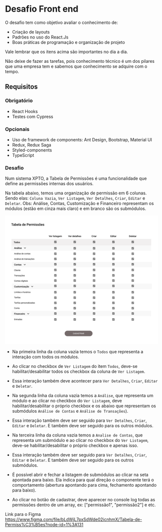 # Desafio Front end

O desafio tem como objetivo avaliar o conhecimento de: 
* Criação de layouts
* Padrões no uso do React.Js
* Boas práticas de programação e organização de projeto

Vale lembrar que os itens acima são importantes no dia a dia. 

Não deixe de fazer as tarefas, pois conhecimento técnico é um dos pilares que uma empresa tem e sabemos que conhecimento se adquire com o tempo.

## Requisitos

### Obrigatório
- React Hooks
- Testes com Cypress

### Opcionais
- Uso de framework de components: Ant Design, Bootstrap, Material UI
- Redux, Redux Saga
- Styled-components
- TypeScript

### Desafio

Num sistema XPTO, a Tabela de Permissões é uma funcionalidade que define as permissões internas dos usuários.

Na tabela abaixo, temos uma organização de permissão em 6 colunas. Sendo elas: `Coluna Vazia`, `Ver Listagem`, `Ver Detalhes`, `Criar`, `Editar` e `Deletar`.
Obs: Análise, Contas, Customização e Financeiro representam os módulos (estão em cinza mais claro) e em branco são os submódulos.

![Mobix](./tabela.png)

* Na primeira linha da coluna vazia temos o `Todos` que representa a interação com todos os módulos. 
* Ao clicar no checkbox de `Ver Listagem` do item `Todos`, deve-se habilitar/desabilitar todos os checkbox da coluna de `Ver Listagem`. 
* Essa interação também deve acontecer para `Ver Detalhes`, `Criar`, `Editar` e `Deletar`.

* Na segunda linha da coluna vazia temos a `Análise`, que representa um módulo e ao clicar no checkbox do `Ver Listagem`, deve habilitar/desabilitar o próprio checkbox e os abaixo que representam os submódulos `Análise de Contas` e `Análise de Transações`). 
* Essa interação também deve ser seguido para `Ver Detalhes`, `Criar`, `Editar` e `Deletar`. E também deve ser seguido para os outros módulos.

* Na terceira linha da coluna vazia temos a `Analise de Contas`, que representa um submódulo e ao clicar no checkbox do `Ver Listagem`, deve-se habilitar/desabilitar o próprio checkbox e apenas isso. 
* Essa interação também deve ser seguido para `Ver Detalhes`, `Criar`, `Editar` e `Deletar`. E também deve ser seguido para os outros submódulos.

* É possível abrir e fechar a listagem de submódulos ao clicar na seta apontada para baixo. Ela indica para qual direção o componente terá o comportamento (abertura apontando para cima, fechamento apontando para baixo).

* Ao clicar no botão de cadastrar, deve aparecer no console log todas as permissões dentro de um array, ex: ["permissão1", "permissão2"] e etc.

Link para o Figma https://www.figma.com/file/bLdWjL7pxSdWde02icnhmX/Tabela-de-Permiss%C3%B5es?node-id=1%3A131